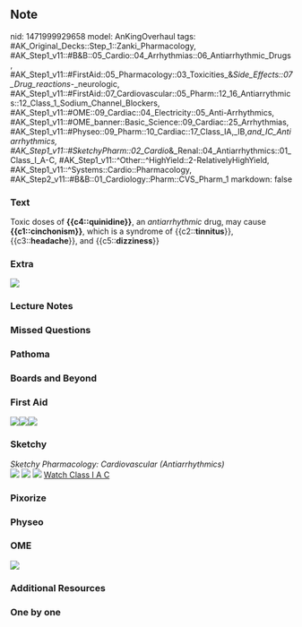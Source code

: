 ## Note
nid: 1471999929658
model: AnKingOverhaul
tags: #AK_Original_Decks::Step_1::Zanki_Pharmacology, #AK_Step1_v11::#B&B::05_Cardio::04_Arrhythmias::06_Antiarrhythmic_Drugs, #AK_Step1_v11::#FirstAid::05_Pharmacology::03_Toxicities_&_Side_Effects::07_Drug_reactions_-_neurologic, #AK_Step1_v11::#FirstAid::07_Cardiovascular::05_Pharm::12_16_Antiarrythmics::12_Class_1_Sodium_Channel_Blockers, #AK_Step1_v11::#OME::09_Cardiac::04_Electricity::05_Anti-Arrhythmics, #AK_Step1_v11::#OME_banner::Basic_Science::09_Cardiac::25_Arrhythmias, #AK_Step1_v11::#Physeo::09_Pharm::10_Cardiac::17_Class_IA,_IB,_and_IC_Antiarrhythmics, #AK_Step1_v11::#SketchyPharm::02_Cardio_&_Renal::04_Antiarrhythmics::01_Class_I_A-C, #AK_Step1_v11::^Other::^HighYield::2-RelativelyHighYield, #AK_Step1_v11::^Systems::Cardio::Pharmacology, #AK_Step2_v11::#B&B::01_Cardiology::Pharm::CVS_Pharm_1
markdown: false

### Text
<div>
  Toxic doses of <b>{{c4::quinidine}}</b>, an <i>antiarrhythmic</i>
  drug, may cause <b>{{c1::cinchonism}}</b>, which is a syndrome of
  {{c2::<b>tinnitus</b>}}, {{c3::<b>headache</b>}}, and
  {{c5::<b>dizziness</b>}}
</div>

### Extra
<img src="paste-220069829280010.jpg">

### Lecture Notes


### Missed Questions


### Pathoma


### Boards and Beyond


### First Aid
<img src="paste-63204738727939.jpg"><img src=
"paste-246930554748931.jpg"><img src="paste-631579235844099.jpg">

### Sketchy
<div>
  <i>Sketchy Pharmacology: Cardiovascular (Antiarrhythmics)</i>
</div><img src=
"Screen%20Shot%202019-09-24%20at%209.21.15%20AM.png"> <img src=
"Screen%20Shot%202019-09-24%20at%209.21.28%20AM.png"> <img src=
"Screen%20Shot%202019-09-24%20at%209.21.35%20AM.png"> <a href=
"https://dashboard.sketchy.com/study/medical/courses/medical-pharmacology/units/medical-pharmacology-cardiovascular-renal/videos/medical-pharmacology-cardiovascular-and-renal-antiarrhythmics-class-i-a-c?utm_source=anki&utm_medium=partnership&utm_campaign=february_update&utm_content=medical">
Watch Class I A C</a>

### Pixorize


### Physeo


### OME
<div class="ome-widget">
  <a href=
  "https://onlinemeded.org/spa/cardiac/arrhythmias/acquire?ref=anki">
  <img src="_OME_AnkiFlashcards_Lesson_2.png"></a>
</div>

### Additional Resources


### One by one

